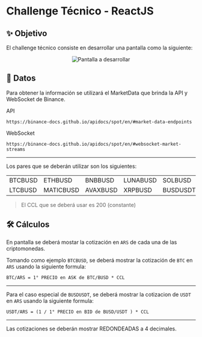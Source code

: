 # Challenge Técnico - ReactJS

## :sparkles: Objetivo

El challenge técnico consiste en desarrollar una pantalla como la siguiente:

<p align="center">
  <img src="https://i.imgur.com/iVretD1.jpeg" alt="Pantalla a desarrollar"/>
</p>

## :page_facing_up: Datos

Para obtener la información se utilizará el MarketData que brinda la API y WebSocket de Binance.

API
```
https://binance-docs.github.io/apidocs/spot/en/#market-data-endpoints
```

WebSocket
```
https://binance-docs.github.io/apidocs/spot/en/#websocket-market-streams
```

---

Los pares que se deberán utilizar son los siguientes:

<center>

|         |           |          |          |          |
|---------|-----------|----------|----------|----------|
| BTCBUSD | ETHBUSD   | BNBBUSD  | LUNABUSD | SOLBUSD  |
| LTCBUSD | MATICBUSD | AVAXBUSD | XRPBUSD  | BUSDUSDT |

</center>

>El CCL que se deberá usar es 200 (constante)

## :hammer_and_wrench: Cálculos

En pantalla se deberá mostar la cotización en `ARS` de cada una de las criptomonedas. 

Tomando como ejemplo `BTCBUSD`, se deberá mostrar la cotización de `BTC` en `ARS` usando la siguiente formula:

```
BTC/ARS = 1° PRECIO en ASK de BTC/BUSD * CCL
```

---

Para el caso especial de `BUSDUSDT`, se deberá mostrar la cotizacion de `USDT` en `ARS` usando la siguiente formula:

```
USDT/ARS = (1 / 1° PRECIO en BID de BUSD/USDT ) * CCL
```

---

Las cotizaciones se deberán mostrar REDONDEADAS a 4 decimales.